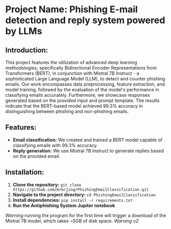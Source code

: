 # Project Name: Phishing E-mail detection and reply system powered by LLMs

## Introduction:
This project features the utilization of advanced deep learning methodologies, specifically Bidirectional Encoder Representations from Transformers (BERT), in conjunction with Mistral 7B Instruct - a sophisticated Large Language Model (LLM), to detect and counter phishing emails. Our work encompasses data preprocessing, feature extraction, and model training, followed by the evaluation of the model's performance in classifying emails accurately. Furthermore, we showcase responses generated based on the provided input and prompt template. The results indicate that the BERT-based model achieved 99.3\% accuracy in distinguishing between phishing and non-phishing emails.
## Features:
- **Email classification:** We created and trained a BERT model capable of classifying emails with 99.3% accuracy.
- **Reply generation:** We use Mistral 7B Instruct to generate replies based on the provided email.

## Installation:
1. **Clone the repository:** `git clone https://github.com/mrmrjing/PhishingEmailClassification.git`
2. **Navigate to the project directory:** `cd PhishingEmailClassification`
3. **Install dependencies:** `pip install -r requirements.txt`
4. **Run the Antiphishing System Jupiter notebook**

*Warning* running the program for the first time will trigger a download of the Mistral 7B model, which takes ~5GB of disk space.
*Warning v2* 
